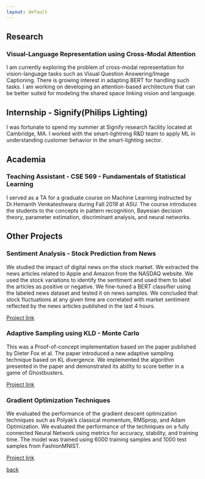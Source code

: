 ```yaml
---
layout: default
---
```

## Research

### Visual-Language Representation using Cross-Modal Attention

I am currently exploring the problem of cross-modal representation for vision-language tasks such as Visual Question Answering/Image Captioning. There is growing interest in adapting BERT for handling such tasks. I am working on developing an attention-based architecture that can be better suited for modeling the shared space linking vision and language.

## Internship - Signify(Philips Lighting)

I was fortunate to spend my summer at Signify research facility located at Cambridge, MA. 
I worked with the smart-lightning R&D team to apply ML in understanding customer behavior in the smart-lighting sector.

## Academia

### Teaching Assistant - CSE 569 - Fundamentals of Statistical Learning

I served as a TA for a graduate course on Machine Learning instructed by Dr.Hemanth Venkateshwara during Fall 2019 at ASU.
The course introduces the students to the concepts in pattern recognition, Bayesian decision theory, parameter estimation, discriminant analysis, and neural networks.

## Other Projects

### Sentiment Analysis - Stock Prediction from News

We studied the impact of digital news on the stock market. We extracted the news articles related to Apple and Amazon from the NASDAQ website. We used the stock variations to identify the sentiment and used them to label the articles as positive or negative. We fine-tuned a BERT classifier using the labeled news dataset and tested it on news samples. We concluded that stock fluctuations at any given time are correlated with market sentiment reflected by the news articles published in the last 4 hours.

[Project link](https://github.com/raghavhub/stock_prediction)


### Adaptive Sampling using KLD - Monte Carlo

This was a Proof-of-concept implementation based on the paper published by Dieter Fox et al. The paper introduced a new adaptive sampling technique based on KL divergence. We implemented the algorithm presented in the paper and demonstrated its ability to score better in a game of Ghostbusters.

[Project link](https://github.com/raghavhub/mc_sampling)

### Gradient Optimization Techniques

We evaluated the performance of the gradient descent optimization techniques such as Polyak’s classical momentum, RMSprop, and Adam Optimization. 
We evaluated the performance of the techniques on a fully connected Neural Network using metrics for accuracy, stability, and training time. The model was trained using 6000 training samples and 1000 test samples from FashionMNIST. 

[Project link](https://github.com/raghavhub/gradient_descent)

[back](./)

